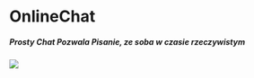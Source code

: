 
# OnlineChat<h5>Prosty Chat Pozwala Pisanie, ze soba w czasie rzeczywistym
![](https://cdn.discordapp.com/attachments/842364771143385129/846729548695076874/unknown.png)
